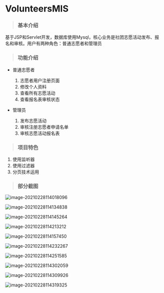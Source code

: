 # VolunteersMIS

> ### 基本介绍

基于JSP和Servlet开发，数据库使用Mysql，核心业务是社团志愿活动发布、报名和审核。用户有两种角色：普通志愿者和管理员

> ### 功能介绍

* 普通志愿者
  1. 志愿者用户注册页面
  2. 修改个人资料
  3. 查看所有志愿活动
  4. 查看报名表审核状态

* 管理员
  1. 发布志愿活动
  2. 审核注册志愿者申请名单
  3. 审核志愿活动报名表

> ### 项目特色

1. 使用监听器
2. 使用过滤器
3. 分页技术运用

>### 部分截图

![image-20210228114018096](https://i.loli.net/2021/02/28/hVxWKfCTMPX3qe6.png)

![image-20210228114134838](https://i.loli.net/2021/02/28/wZcgfVzrhBk9a4D.png)

![image-20210228114145264](https://i.loli.net/2021/02/28/xU3NXaPQL9go54K.png)

![image-20210228114213212](https://i.loli.net/2021/02/28/c68oNGOQhWjPVT2.png)

![image-20210228114157450](https://i.loli.net/2021/02/28/FA3nkwSNEKlcyW9.png)

![image-20210228114232267](https://i.loli.net/2021/02/28/4plky75d39xQMzs.png)

![image-20210228114251585](https://i.loli.net/2021/02/28/NLmdZfSGioB41cy.png)

![image-20210228114302059](https://i.loli.net/2021/02/28/OvShVYGq3kmC8fb.png)

![image-20210228114309926](https://i.loli.net/2021/02/28/2ACvw5gZK8thWH9.png)

![image-20210228114319325](https://i.loli.net/2021/02/28/djxMO5o9uPeJ4GU.png)
